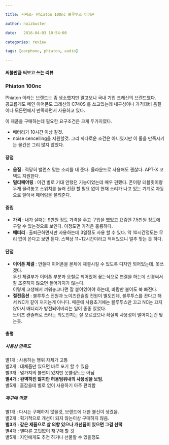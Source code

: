 ```yaml
---

title: 써써쓰- Phiaton 100nc 블루투스 이어폰

author: noizbuster

date:   2016-04-03 10:54:00

categories: review

tags: [earphone, phiaton, audio]

---
```


#### 써볼만큼 써보고 쓰는 리뷰

### Phiaton 100nc

Phiaton 이라는 브랜드는 좀 생소했지만 알고보니 국내 기업 크레신의 브랜드였다.  
공교롭게도 메인 이어폰도 크레신의 C740S 를 쓰고있는데 내구성이나 가격대비 음질이나 모든면에서 만족하면서 사용하고 있다.  

이 제품을 구매하는데 필요한 요구조건은 크게 두가지였다.  
* 배터리가 10시간 이상 갈것.
* noise cencelling을 지원할것.
그리 까다로운 조건은 아니였지만 이 둘을 만족시키는 물건은 그리 많지 않았다.

#### 장점
* __음질__ : 적당히 밸런스 맞는 소리를 내 준다. 올라운드로 사용해도 괜찮다. APT-X 코덱도 지원한다.  
* __멀티페어링__ : 이건 별로 기대 안했던 기능이었는데 매우 편했다. 폰이랑 테블릿이랑 두개 물려놓고 스위치를 눌러 전환 할 필요 없이 현재 소리가 나고 있는 기계로 자동으로 알아서 페어링을 물려준다.

#### 중립
* __가격__ : 내가 살때는 9만원 정도 가격을 주고 구입을 했었고 요즘엔 7.5만원 정도에 구할 수 있는것으로 보인다. 이정도면 가격은 훌륭하다.
* __배터리__ : 출퇴근하면서만 사용하는데 3일정도 사용 할 수 있다. 약 10시간정도는 무리 없이 쓴다고 보면 된다. 스펙상 11~12시간이라고 적혀있으니 얼추 맞는 듯 하다.

#### 단점
* __이어폰 체결__ : 안쓸때 이어폰을 본체에 체결시킬 수 있도록 디자인 되어있는데. 못쓰겠다.  
우선 체결부가 이어폰 부분과 요철로 되어있어 꽂는식으로 연결을 하는데 신경써서 잘 조준하지 않으면 들어가지가 않는다.  
이렇게 고생해서 끼워놓고나면 잘 붙어있어야 하는데, 바람만 불어도 쑥 빠진다.  
* __절전옵션__ :  블루투스 전원과 노이즈캔슬링 전원이 별도인데, 블루투스를 끈다고 해서 NC가 같이 꺼지는게 아니다. 때문에 사용초기에는 블루투스만 끄고 NC는 끄지 않아서 배터리가 방전되어버리는 일이 종종 있었다.  
노이즈 캔슬러로 쓰라는 의도인지는 잘 모르겠으나 확실히 사용성이 떨어지는건 맞는듯.

#### 총평

##### 사용상 만족도
별1개 : 사용하는 행위 자체가 고통  
별2개 : 대체품만 있으면 바로 포기 할 수 있음  
별3개 : 몇가지의 불편이 있지만 못쓸정도는 아님  
__별4개 : 완벽하진 않지만 허용범위내의 사용성을 보임.__  
별5개 : 흠잡을데 별로 없이 사용하기 아주 편리함  

##### 재구매 의향
별1개 : 다시는 구매하지 않을것, 브랜드에 대한 불신이 생겼음.  
별2개 : 획기적으로 개선이 되지 않는이상 구매하지 않음.  
__별3개 : 같은 제품으로 살 의향 있으나 개선품이 있으면 그걸 선택__  
별4개 : 별다른 고민없이 재구매 할 것  
별5개 : 지인에게도 추천 하거나 선물할 수 있을정도  
